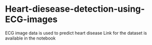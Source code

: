 # Heart-diesease-detection-using-ECG-images
ECG image data is used to predict heart disease
Link for the dataset is available in the notebook
